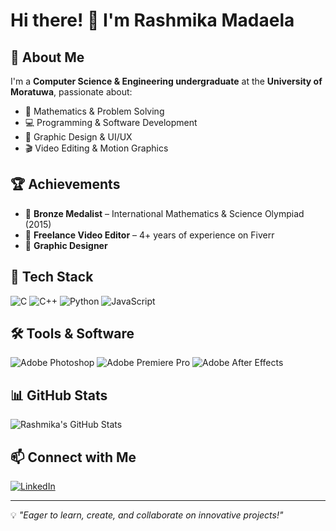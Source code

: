 # Hi there! 👋 I'm Rashmika Madaela

## 🚀 About Me
I'm a **Computer Science & Engineering undergraduate** at the **University of Moratuwa**, passionate about:
- 🧮 Mathematics & Problem Solving
- 💻 Programming & Software Development
- 🎨 Graphic Design & UI/UX
- 🎬 Video Editing & Motion Graphics

## 🏆 Achievements
- 🥉 **Bronze Medalist** – International Mathematics & Science Olympiad (2015)
- 🎥 **Freelance Video Editor** – 4+ years of experience on Fiverr
- 🎨 **Graphic Designer** 

## 🔧 Tech Stack
![C](https://img.shields.io/badge/C-00599C?style=for-the-badge&logo=c&logoColor=white)
![C++](https://img.shields.io/badge/C%2B%2B-00599C?style=for-the-badge&logo=c%2B%2B&logoColor=white)
![Python](https://img.shields.io/badge/Python-3776AB?style=for-the-badge&logo=python&logoColor=white)
![JavaScript](https://img.shields.io/badge/JavaScript-F7DF1E?style=for-the-badge&logo=javascript&logoColor=black)

## 🛠️ Tools & Software
![Adobe Photoshop](https://img.shields.io/badge/Adobe%20Photoshop-31A8FF?style=for-the-badge&logo=adobephotoshop&logoColor=white)
![Adobe Premiere Pro](https://img.shields.io/badge/Adobe%20Premiere%20Pro-9999FF?style=for-the-badge&logo=adobepremierepro&logoColor=white)
![Adobe After Effects](https://img.shields.io/badge/Adobe%20After%20Effects-9999FF?style=for-the-badge&logo=adobeaftereffects&logoColor=white)

## 📊 GitHub Stats
![Rashmika's GitHub Stats](https://github-readme-stats.vercel.app/api?username=your-github-username&show_icons=true&theme=radical)

## 📫 Connect with Me
[![LinkedIn](https://img.shields.io/badge/LinkedIn-0A66C2?style=for-the-badge&logo=linkedin&logoColor=white)](https://www.linkedin.com/in/rashmikamadaela/)


---
💡 *"Eager to learn, create, and collaborate on innovative projects!"*
